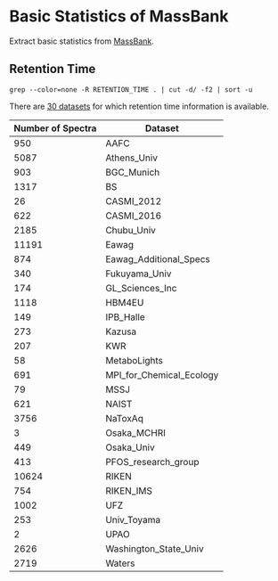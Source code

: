 # Basic Statistics of MassBank 

Extract basic statistics from [MassBank](https://github.com/MassBank/MassBank-data). 

## Retention Time

```
grep --color=none -R RETENTION_TIME . | cut -d/ -f2 | sort -u
```

There are [30 datasets](datasets_with_retention_time.txt) for which retention time information is available. 

| Number of Spectra | Dataset | 
| --- | --- |
| 950 | AAFC |
| 5087 | Athens_Univ |
| 903 | BGC_Munich |
| 1317 | BS |
|  26 | CASMI_2012 |
| 622 | CASMI_2016 |
| 2185 | Chubu_Univ |
| 11191 | Eawag |
| 874 | Eawag_Additional_Specs |
| 340 | Fukuyama_Univ |
| 174 | GL_Sciences_Inc |
| 1118 | HBM4EU |
| 149 | IPB_Halle |
| 273 | Kazusa |
| 207 | KWR |
| 58 | MetaboLights |
| 691 | MPI_for_Chemical_Ecology |
| 79 | MSSJ |
| 621 | NAIST |
| 3756 | NaToxAq |
| 3 | Osaka_MCHRI |
| 449 | Osaka_Univ |
| 413 | PFOS_research_group |
| 10624 | RIKEN |
| 754 | RIKEN_IMS |
| 1002 | UFZ |
| 253 | Univ_Toyama |
| 2 | UPAO |
| 2626 | Washington_State_Univ |
| 2719 | Waters |
